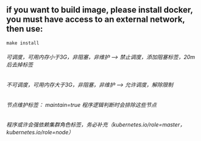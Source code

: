 ## if you want to build image, please install docker, you must have access to an external network, then use: 

```
make install
```

###### 可调度，可用内存小于3G，非阻塞，非维护  ——>  禁止调度，添加阻塞标签，20m后去掉标签
###### 不可调度，可用内存大于3G，非阻塞，非维护  ——>  允许调度，解除限制
###### 节点维护标签： maintain=true 程序逻辑判断时会排除这些节点
###### 程序或许会强依赖集群角色标签，务必补充（kubernetes.io/role=master，kubernetes.io/role=node）
